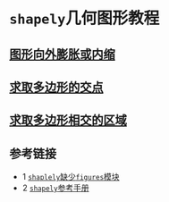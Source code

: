 # `shapely`几何图形教程

## [图形向外膨胀或内缩](src/border_filter.py)

## [求取多边形的交点](src/shapelyIntersectionTest.py)

## [求取多边形相交的区域](src/shapelyTest.py)


## 参考链接
* 1 [`shaplely`缺少`figures`模块](https://raw.githubusercontent.com/Toblerity/Shapely/master/docs/code/figures.py)
* 2 [`shapely`参考手册](https://shapely.readthedocs.io/en/stable/manual.html)